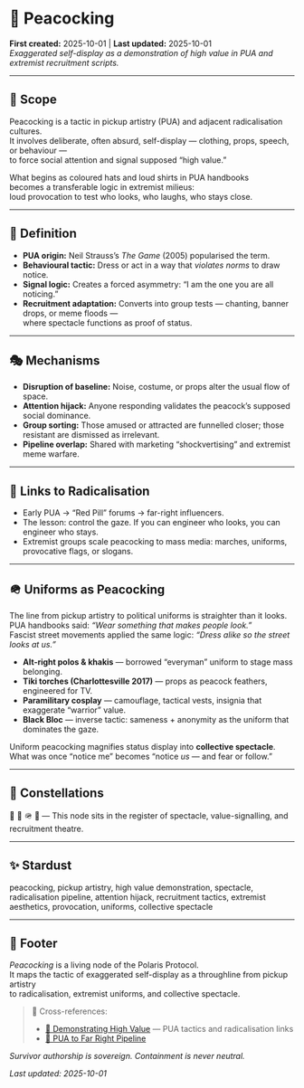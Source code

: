 # 🦚 Peacocking  
**First created:** 2025-10-01 | **Last updated:** 2025-10-01  
*Exaggerated self-display as a demonstration of high value in PUA and extremist recruitment scripts.*  

---

## 🌱 Scope  

Peacocking is a tactic in pickup artistry (PUA) and adjacent radicalisation cultures.  
It involves deliberate, often absurd, self-display — clothing, props, speech, or behaviour —  
to force social attention and signal supposed “high value.”  

What begins as coloured hats and loud shirts in PUA handbooks  
becomes a transferable logic in extremist milieus:  
loud provocation to test who looks, who laughs, who stays close.  

---

## 🦚 Definition  

- **PUA origin:** Neil Strauss’s *The Game* (2005) popularised the term.  
- **Behavioural tactic:** Dress or act in a way that *violates norms* to draw notice.  
- **Signal logic:** Creates a forced asymmetry: “I am the one you are all noticing.”  
- **Recruitment adaptation:** Converts into group tests — chanting, banner drops, or meme floods —  
  where spectacle functions as proof of status.  

---

## 🎭 Mechanisms  

- **Disruption of baseline:** Noise, costume, or props alter the usual flow of space.  
- **Attention hijack:** Anyone responding validates the peacock’s supposed social dominance.  
- **Group sorting:** Those amused or attracted are funnelled closer; those resistant are dismissed as irrelevant.  
- **Pipeline overlap:** Shared with marketing “shockvertising” and extremist meme warfare.  

---

## 🧩 Links to Radicalisation  

- Early PUA → “Red Pill” forums → far-right influencers.  
- The lesson: control the gaze. If you can engineer who looks, you can engineer who stays.  
- Extremist groups scale peacocking to mass media: marches, uniforms, provocative flags, or slogans.  

---

## 🪖 Uniforms as Peacocking  

The line from pickup artistry to political uniforms is straighter than it looks.  
PUA handbooks said: *“Wear something that makes people look.”*  
Fascist street movements applied the same logic: *“Dress alike so the street looks at us.”*  

- **Alt-right polos & khakis** — borrowed “everyman” uniform to stage mass belonging.  
- **Tiki torches (Charlottesville 2017)** — props as peacock feathers, engineered for TV.  
- **Paramilitary cosplay** — camouflage, tactical vests, insignia that exaggerate “warrior” value.  
- **Black Bloc** — inverse tactic: sameness + anonymity as the uniform that dominates the gaze.  

Uniform peacocking magnifies status display into **collective spectacle**.  
What was once “notice me” becomes “notice *us* — and fear or follow.”  

---

## 🌌 Constellations  

🦚 🌹 🪖 🔮 — This node sits in the register of spectacle, value-signalling, and recruitment theatre.  

---

## ✨ Stardust  

peacocking, pickup artistry, high value demonstration, spectacle, radicalisation pipeline, attention hijack, recruitment tactics, extremist aesthetics, provocation, uniforms, collective spectacle  

---

## 🏮 Footer  

*Peacocking* is a living node of the Polaris Protocol.  
It maps the tactic of exaggerated self-display as a throughline from pickup artistry  
to radicalisation, extremist uniforms, and collective spectacle.  

> 📡 Cross-references:  
> - [🌹 Demonstrating High Value](./) — PUA tactics and radicalisation links  
> - [🪬 PUA to Far Right Pipeline](./🪬_pua_to_far_right_pipeline.md)  

*Survivor authorship is sovereign. Containment is never neutral.*  

_Last updated: 2025-10-01_
